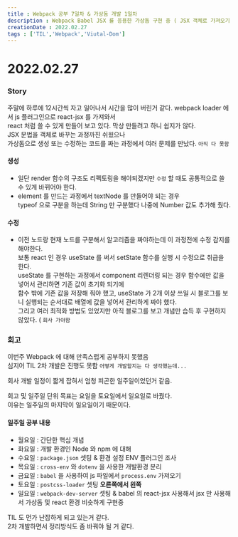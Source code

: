 ```yaml
---
title : Webpack 공부 7일차 & 가상돔 개발 1일차
description : Webpack Babel JSX 를 응용한 가상돔 구현 중 ( JSX 객체로 가져오기 ) 및 webpack-dev-server 셋팅
creationDate : 2022.02.27
tags : ['TIL','Webpack','Viutal-Dom']
---
```


# 2022.02.27

### Story 
주말에 하루에 12시간씩 자고 일어나서 시간을 많이 버린거 같다. 
webpack loader 에서 js 플러그인으로 react-jsx 를 가져와서      
react 처럼 쓸 수 있게 만들어 보고 있다. 
막상 만들려고 하니 쉽지가 않다.     
JSX 문법을 객체로 바꾸는 과정까진 쉬웠으나     
가상돔으로 생성 또는 수정하는 코드를 짜는 과정에서 여러 문제를 만났다. `아직 다 못함`

#### 생성
- 일단 render 함수의 구조도 리펙토링을 해야되겠지만 `수정` 할 때도 공통적으로 쓸 수 있게 바뀌어야 한다.
- element 를 만드는 과정에서 textNode 를 만들어야 되는 경우       
  typeof 으로 구분을 하는데 String 만 구분했다 나중에 Number 값도 추가해 줬다. 

#### 수정
- 이전 노드랑 현재 노드를 구분해서 알고리즘을 짜야하는데 이 과정전에 수정 감지를 해야한다.   
  보통 react 인 경우 useState 를 써서 setState 함수를 실행 시 수정으로 취급을 한다.      
  useState 를 구현하는 과정에서 component 리렌더링 되는 경우 함수에만 값을 넣어서 관리하면 기존 값이 초기화 되기에    
  함수 밖에 기존 값을 저장해 줘야 했고, useState 가 2개 이상 쓰일 시 블로그를 보니 실행되는 순서대로 배열에 값을 넣어서 관리하게 짜야 했다.     
  그리고 여러 최적화 방법도 있었지만 아직 블로그를 보고 개념만 습득 후 구현하지 않았다. ( `회사 가야함`

### 회고 
이번주 Webpack 에 대해 만족스럽게 공부하지 못했음    
심지어 TIL 2차 개발은 진행도 못함 `어떻게 개발할지는 다 생각했는데...`

회사 개발 일정이 짧게 잡혀서 엄청 피곤한 일주일이었던거 같음.     

회고 및 일주일 단위 목표는 요일을 토요일에서 일요일로 바꿨다.     
이유는 일주일의 마지막이 일요일이기 때문이다.  

#### 일주일 공부 내용
- 월요일 : 간단한 핵심 개념 
- 화요일 : 개발 환경인 Node 와 npm 에 대해 
- 수요일 : `package.json` 셋팅 & 환경 설정 ENV 플러그인 조사 
- 목요일 : `cross-env` 와 `dotenv` 을 사용한 개발환경 분리
- 금요일 : `babel` 을 사용하여 js 파일에서 `process.env` 가져오기
- 토요일 : `postcss-loader` 셋팅 **오른쪽에서 왼쪽**
- 일요일 : `webpack-dev-server` 셋팅 & babel 의 react-jsx 사용해서 jsx 만 사용해서 가상돔 및 react 환경 비슷하게 구현중

TIL 도 먼가 난잡하게 되고 있는거 같다.     
2차 개발하면서 정리방식도 좀 바꿔야 될 거 같다.

